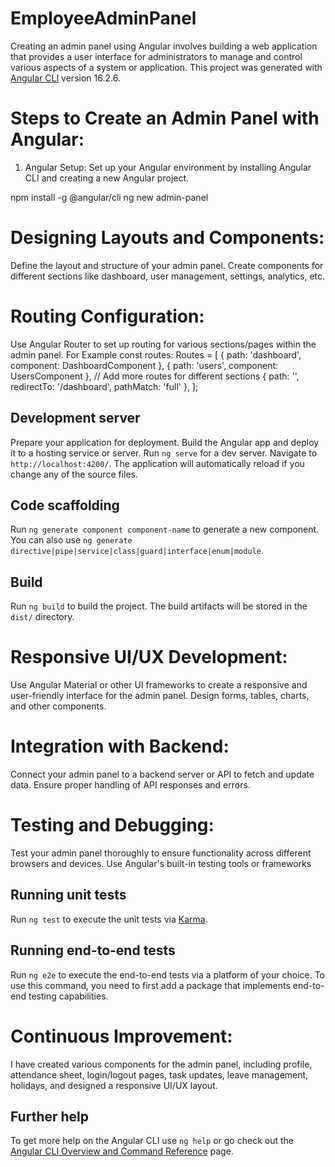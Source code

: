# EmployeeAdminPanel
Creating an admin panel using Angular involves building a web application that provides a user interface for administrators to manage and control various aspects of a system or application.
This project was generated with [Angular CLI](https://github.com/angular/angular-cli) version 16.2.6.


# Steps to Create an Admin Panel with Angular:
1. Angular Setup:
Set up your Angular environment by installing Angular CLI and creating a new Angular project.

npm install -g @angular/cli
ng new admin-panel

# Designing Layouts and Components:
Define the layout and structure of your admin panel. Create components for different sections like dashboard, user management, settings, analytics, etc.

# Routing Configuration:
Use Angular Router to set up routing for various sections/pages within the admin panel.
For Example
const routes: Routes = [
  { path: 'dashboard', component: DashboardComponent },
  { path: 'users', component: UsersComponent },
  // Add more routes for different sections
  { path: '', redirectTo: '/dashboard', pathMatch: 'full' },
];

## Development server

Prepare your application for deployment. Build the Angular app and deploy it to a hosting service or server.
Run `ng serve` for a dev server. Navigate to `http://localhost:4200/`. The application will automatically reload if you change any of the source files.

## Code scaffolding

Run `ng generate component component-name` to generate a new component. You can also use `ng generate directive|pipe|service|class|guard|interface|enum|module`.

## Build

Run `ng build` to build the project. The build artifacts will be stored in the `dist/` directory.

# Responsive UI/UX Development:
Use Angular Material or other UI frameworks to create a responsive and user-friendly interface for the admin panel. Design forms, tables, charts, and other components.

# Integration with Backend:
Connect your admin panel to a backend server or API to fetch and update data. Ensure proper handling of API responses and errors.

# Testing and Debugging:
Test your admin panel thoroughly to ensure functionality across different browsers and devices. Use Angular's built-in testing tools or frameworks

## Running unit tests

Run `ng test` to execute the unit tests via [Karma](https://karma-runner.github.io).

## Running end-to-end tests

Run `ng e2e` to execute the end-to-end tests via a platform of your choice. To use this command, you need to first add a package that implements end-to-end testing capabilities.

# Continuous Improvement:
I have created various components for the admin panel, including profile, attendance sheet, login/logout pages, task updates, leave management, holidays, and designed a responsive UI/UX layout.

## Further help

To get more help on the Angular CLI use `ng help` or go check out the [Angular CLI Overview and Command Reference](https://angular.io/cli) page.
